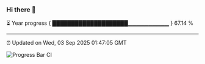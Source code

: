 ### Hi there 👋

⏳ Year progress { ████████████████████▁▁▁▁▁▁▁▁▁▁ } 67.14 %

---

⏰ Updated on Wed, 03 Sep 2025 01:47:05 GMT

![Progress Bar CI](https://github.com/ZhaoGui/ZhaoGui/workflows/Progress%20Bar%20CI/badge.svg)
